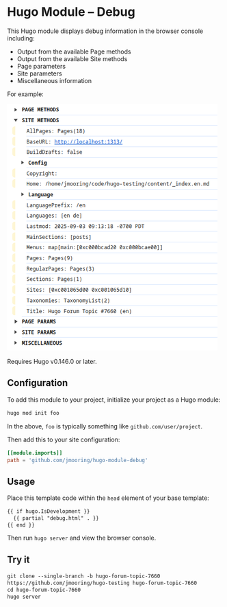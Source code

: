 # Hugo Module &ndash; Debug

This Hugo module displays debug information in the browser console including:

- Output from the available Page methods
- Output from the available Site methods
- Page parameters
- Site parameters
- Miscellaneous information

For example:

![screen capture](screen-capture.png)

Requires Hugo v0.146.0 or later.

## Configuration

To add this module to your project, initialize your project as a Hugo module:

```sh
hugo mod init foo
```

In the above, `foo` is typically something like `github.com/user/project`.

Then add this to your site configuration:

```toml
[[module.imports]]
path = 'github.com/jmooring/hugo-module-debug'
```

## Usage

Place this template code within the `head` element of your base template:

```text
{{ if hugo.IsDevelopment }}
  {{ partial "debug.html" . }}
{{ end }}
```

Then run `hugo server` and view the browser console.

## Try it

```text
git clone --single-branch -b hugo-forum-topic-7660 https://github.com/jmooring/hugo-testing hugo-forum-topic-7660
cd hugo-forum-topic-7660
hugo server
```
